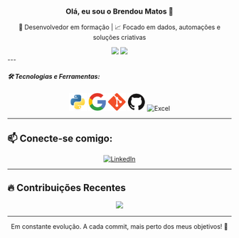 <h3 align="center">Olá, eu sou o Brendou Matos 👋</h3>

<p align="center">
  🚀 Desenvolvedor em formação | 📈 Focado em dados, automações e soluções criativas
</p>

<div align="center">

  <img height="180em" src="https://readme-stats-git-master-brendou-matos-projects.vercel.app/api?username=brendoumatos&show_icons=true&theme=dark&hide_border=true&count_private=true" />

  <img height="180em" src="https://readme-stats-git-master-brendou-matos-projects.vercel.app/api/top-langs/?username=brendoumatos&layout=compact&langs_count=7&theme=dark&hide_border=true" />

</div>
---
<h5>🛠️ Tecnologias e Ferramentas:</h5>

<p align="center">
  <img src="https://raw.githubusercontent.com/devicons/devicon/master/icons/python/python-original.svg" alt="Python" width="40" height="40"/>
  <img src="https://raw.githubusercontent.com/devicons/devicon/master/icons/google/google-original.svg" alt="Google Apps Script" width="40" height="40"/>
  <img src="https://raw.githubusercontent.com/devicons/devicon/master/icons/git/git-original.svg" alt="Git" width="40" height="40"/>
  <img src="https://raw.githubusercontent.com/devicons/devicon/master/icons/github/github-original.svg" alt="GitHub" width="40" height="40"/>
  <img src="https://img.icons8.com/color/48/000000/microsoft-excel-2019--v1.png" alt="Excel" width="40" height="40"/>
</p>

---

<h2>📫 Conecte-se comigo:</h2>

<p align="center">
  <a href="https://www.linkedin.com/in/brendoumatos/" target="_blank">
    <img alt="LinkedIn" src="https://img.shields.io/badge/LinkedIn-0077B5?style=for-the-badge&logo=linkedin&logoColor=white"/>
  </a>
</p>

---


<h2>🔥 Contribuições Recentes</h2>

<p align="center">
  <img src="https://github-readme-streak-stats.herokuapp.com/?user=brendoumatos&theme=dark" height="180em"/>
</p>

---

<p align="center">
  Em constante evolução. A cada commit, mais perto dos meus objetivos! 🚀
</p>
